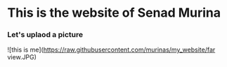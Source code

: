 # This is the website of Senad Murina

### Let's uplaod a picture

![this is me](https://raw.githubusercontent.com/murinas/my_website/far view.JPG)

